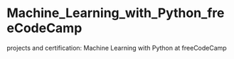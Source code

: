 # Machine_Learning_with_Python_freeCodeCamp
projects and certification: Machine Learning with Python at freeCodeCamp
